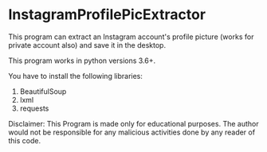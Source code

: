 # InstagramProfilePicExtractor
This program can extract an Instagram account's profile picture (works for private account also) and save it in the desktop.

This program works in python versions 3.6+.

You have to install the following libraries:
1. BeautifulSoup
2. lxml
3. requests

Disclaimer: This Program is made only for educational purposes. The author would not be responsible for any malicious activities done by any reader of this code.

